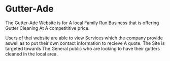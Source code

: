 # Gutter-Ade

The Gutter-Ade Website is for A local Family Run Business that is offering Gutter Cleaning At A competititive price.

Users of thei website are able to view Services which the company provide aswell as to put their own contact information to recieve A quote. The Site is targeted towards The General public who are looking to have their gutters cleaned in the local area.
